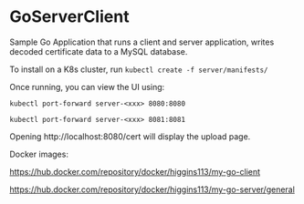 # GoServerClient

Sample Go Application that runs a client and server application, writes decoded certificate data to a MySQL database.

To install on a K8s cluster, run `kubectl create -f server/manifests/`

Once running, you can view the UI using:

`kubectl port-forward server-<xxx> 8080:8080`

`kubectl port-forward server-<xxx> 8081:8081`

Opening http://localhost:8080/cert will display the upload page.

Docker images:

https://hub.docker.com/repository/docker/higgins113/my-go-client

https://hub.docker.com/repository/docker/higgins113/my-go-server/general
